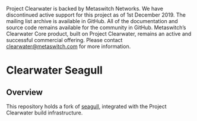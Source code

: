 Project Clearwater is backed by Metaswitch Networks.  We have discontinued active support for this project as of 1st December 2019.  The mailing list archive is available in GitHub.  All of the documentation and source code remains available for the community in GitHub.  Metaswitch’s Clearwater Core product, built on Project Clearwater, remains an active and successful commercial offering.  Please contact clearwater@metaswitch.com for more information.

Clearwater Seagull
==================

Overview
--------

This repository holds a fork of [seagull](http://gull.sourceforge.net/project/), integrated with the Project Clearwater build infrastructure.
